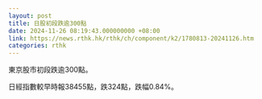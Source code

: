 ```yaml
---
layout: post
title: 日股初段跌逾300點
date: 2024-11-26 08:19:43.000000000 +08:00
link: https://news.rthk.hk/rthk/ch/component/k2/1780813-20241126.htm
categories: rthk
---
```


東京股市初段跌逾300點。

日經指數較早時報38455點，跌324點，跌幅0.84%。
